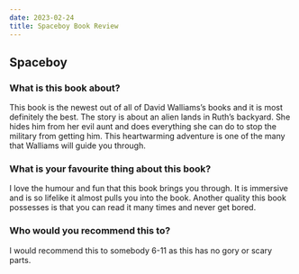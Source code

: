 ```yaml
---
date: 2023-02-24
title: Spaceboy Book Review
---
```


## Spaceboy


### What is this book about?
This book is the newest out of all of David Walliams’s books and it is most definitely the best. The story is about an alien lands in Ruth’s backyard. She hides him from her evil aunt and does everything she can do to stop the military from getting him. This heartwarming adventure is one of the many that Walliams will guide you through.

### What is your favourite thing about this book?
I love the humour and fun that this book brings you through. It is immersive and is so lifelike it almost pulls you into the book. Another quality this book possesses is that you can read it many times and never get bored.

### Who would you recommend this to?
I would recommend this to somebody 6-11 as this has no gory or scary parts.  
